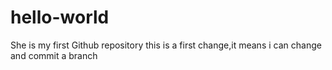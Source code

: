 # hello-world
She is my first Github repository
this is a first change,it means i can change and commit a branch
